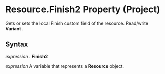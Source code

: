 
# Resource.Finish2 Property (Project)

Gets or sets the local Finish custom field of the resource. Read/write  **Variant** .


## Syntax

 _expression_ . **Finish2**

 _expression_ A variable that represents a **Resource** object.

